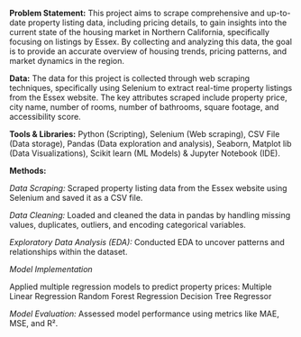 **Problem Statement:** This project aims to scrape comprehensive and up-to-date property listing data, including pricing details, to gain insights into the current state of the housing market in Northern California, specifically focusing on listings by Essex. By collecting and analyzing this data, the goal is to provide an accurate overview of housing trends, pricing patterns, and market dynamics in the region.


**Data:** The data for this project is collected through web scraping techniques, specifically using Selenium to extract real-time property listings from the Essex website. The key attributes scraped include property price, city name, number of rooms, number of bathrooms, square footage, and accessibility score. 


**Tools & Libraries:** Python (Scripting), Selenium (Web scraping), CSV File (Data storage), Pandas (Data
exploration and analysis), Seaborn, Matplot lib (Data Visualizations), Scikit learn (ML Models) & Jupyter
Notebook (IDE).


**Methods:**

*Data Scraping:* Scraped property listing data from the Essex website using Selenium and saved it as a CSV file.

*Data Cleaning:* Loaded and cleaned the data in pandas by handling missing values, duplicates, outliers, and encoding categorical variables.

*Exploratory Data Analysis (EDA):* Conducted EDA to uncover patterns and relationships within the dataset.

*Model Implementation*

Applied multiple regression models to predict property prices:
Multiple Linear Regression
Random Forest Regression
Decision Tree Regressor

*Model Evaluation:* Assessed model performance using metrics like MAE, MSE, and R².

